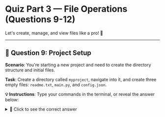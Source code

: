 # Quiz Part 3 — File Operations (Questions 9-12)

Let's create, manage, and view files like a pro! 📁

---

## 📝 Question 9: Project Setup

**Scenario**: You're starting a new project and need to create the directory structure and initial files.

**Task**: Create a directory called `myproject`, navigate into it, and create three empty files: `readme.txt`, `main.py`, and `config.json`.

**💡 Instructions**: Type your commands in the terminal, or reveal the answer below:

<details>
<summary>🎯 Click to see the correct answer</summary>

```bash
mkdir myproject
```{{exec}}

```bash
cd myproject
```{{exec}}

```bash
touch readme.txt main.py config.json
```{{exec}}

**Explanation**: `mkdir` creates the directory, `cd` navigates into it, and `touch` creates multiple empty files at once.

</details>

<details>
<summary>💡 Need a Hint First?</summary>

Use `mkdir myproject` to create the directory, `cd myproject` to enter it, then `touch readme.txt main.py config.json` to create all three files at once.

</details>

---

## 📝 Question 10: Content Creation and Viewing

**Scenario**: You need to add content to a file and then view it completely.

**Task**: Add some text to `readme.txt` and display its contents.

**💡 Instructions**: First add content, then view it. Or reveal the answer below:

<details>
<summary>🎯 Click to see the correct answer</summary>

```bash
echo "This is my awesome project!" > readme.txt
```{{exec}}

```bash
echo "It will change the world!" >> readme.txt
```{{exec}}

```bash
cat readme.txt
```{{exec}}

**Explanation**: `echo` with `>` creates/overwrites the file, `>>` appends to it, and `cat` displays the complete contents.

</details>

<details>
<summary>💡 Need a Hint First?</summary>

Use `echo "text" > filename` to add content, then use `cat` followed by the filename to display the entire contents of the file.

</details>

---

## 📝 Question 11: Large File Navigation

**Scenario**: You have a large log file and need to examine it efficiently.

**Task**: Create a sample log file with multiple lines, then view just the first 3 lines and the last 3 lines.

**💡 Instructions**: Use the setup provided, then add your viewing commands:

<details>
<summary>🎯 Click to see the correct answer</summary>

First, create the sample log file:
```bash
cat > large_log.txt << EOF
Line 1: System started
Line 2: Loading configuration  
Line 3: Database connected
Line 4: Starting web server
Line 5: User authentication enabled
Line 6: Cache initialized
Line 7: System ready
Line 8: Processing requests
Line 9: Performance optimal
Line 10: All systems operational
EOF
```{{exec}}

View first 3 lines:
```bash
head -3 large_log.txt
```{{exec}}

View last 3 lines:
```bash
tail -3 large_log.txt
```{{exec}}

**Explanation**: `head -3` shows the first 3 lines and `tail -3` shows the last 3 lines. These commands are essential for log file analysis.

</details>

<details>
<summary>💡 Need a Hint First?</summary>

Use `head -3 filename` to see the first 3 lines and `tail -3 filename` to see the last 3 lines. These commands are essential for log file analysis.

</details>

---

## 📝 Question 12: Search and Filter

**Scenario**: You need to find specific information in a log file.

**Task**: Search for all lines containing the word "System" in the log file created above.

**💡 Instructions**: Type your command in the terminal, or reveal the answer below:

<details>
<summary>🎯 Click to see the correct answer</summary>

```bash
grep "System" large_log.txt
```{{exec}}

**Explanation**: `grep "System" filename` searches for lines containing "System". grep is your search ninja tool for finding text patterns in files.

</details>

<details>
<summary>💡 Need a Hint First?</summary>

Use `grep "System" filename` to search for lines containing "System". grep is your search ninja tool for finding text patterns in files.

</details>

---

## 🎯 Progress Check

Complete all 4 file operation questions above, then click **Check** to tackle the Advanced Challenges!

**Commands covered**: `mkdir`, `touch`, `cat`, `echo`, `head`, `tail`, `grep`